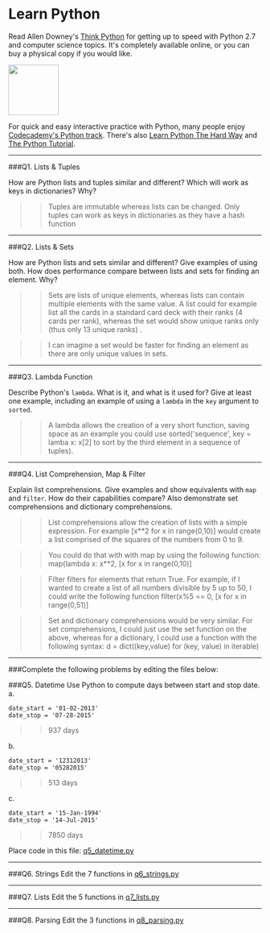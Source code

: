 # Learn Python

Read Allen Downey's [Think Python](http://www.greenteapress.com/thinkpython/) for getting up to speed with Python 2.7 and computer science topics. It's completely available online, or you can buy a physical copy if you would like.

<a href="http://www.greenteapress.com/thinkpython/"><img src="img/think_python.png" style="width: 100px;" target="_blank"></a>

For quick and easy interactive practice with Python, many people enjoy [Codecademy's Python track](http://www.codecademy.com/en/tracks/python). There's also [Learn Python The Hard Way](http://learnpythonthehardway.org/book/) and [The Python Tutorial](https://docs.python.org/2/tutorial/).

---

###Q1. Lists &amp; Tuples

How are Python lists and tuples similar and different? Which will work as keys in dictionaries? Why?

>> Tuples are immutable whereas lists can be changed. Only tuples can
work as keys in dictionaries as they have a hash function

---

###Q2. Lists &amp; Sets

How are Python lists and sets similar and different? Give examples of using both. How does performance compare between lists and sets for finding an element. Why?

>> Sets are lists of unique elements, whereas lists can contain
multiple elements with the same value. A list could for example list all
the cards in a standard card deck with their ranks (4 cards per rank),
whereas the set would show unique ranks only (thus only 13 unique ranks)
.

>> I can imagine a set would be faster for finding an element as
there are only unique values in sets.

---

###Q3. Lambda Function

Describe Python's `lambda`. What is it, and what is it used for? Give at least one example, including an example of using a `lambda` in the `key` argument to `sorted`.

>> A lambda allows the creation of a very short function, saving space
as an example you could use sorted('sequence', key = lamba x: x[2] to
sort by the third element in a sequence of tuples).


---

###Q4. List Comprehension, Map &amp; Filter

Explain list comprehensions. Give examples and show equivalents with `map` and `filter`. How do their capabilities compare? Also demonstrate set comprehensions and dictionary comprehensions.

>> List comprehensions allow the creation of lists with a simple
expression. For example [x**2 for x in range(0,10)] would create a list
comprised of the squares of the numbers from 0 to 9.

>> You could do that with with map by using the following function:
map(lambda x: x**2, [x for x in range(0,10)]

>> Filter filters for elements that return True. For example, if I
wanted to create a list of all numbers divisible by 5 up to 50, I could
write the following function
filter(x%5 == 0, [x for x in range(0,51)]

>> Set and dictionary comprehensions would be very similar. For set
comprehensions, I could just use the set function on the above, whereas
for a dictionary, I could use a function with the following syntax:
d = dict((key,value) for (key, value) in iterable)


---

###Complete the following problems by editing the files below:

###Q5. Datetime
Use Python to compute days between start and stop date.   
a.  

```
date_start = '01-02-2013'    
date_stop = '07-28-2015'
```

>> 937 days

b.  
```
date_start = '12312013'  
date_stop = '05282015'  
```

>> 513 days

c.  
```
date_start = '15-Jan-1994'      
date_stop = '14-Jul-2015'  
```

>> 7850 days

Place code in this file: [q5_datetime.py](python/q5_datetime.py)

---

###Q6. Strings
Edit the 7 functions in [q6_strings.py](python/q6_strings.py)

---

###Q7. Lists
Edit the 5 functions in [q7_lists.py](python/q7_lists.py)

---

###Q8. Parsing
Edit the 3 functions in [q8_parsing.py](python/q8_parsing.py)





